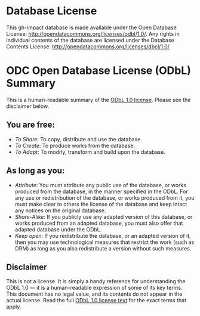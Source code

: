 # Database License

This gh-impact database is made available under the Open Database License: http://opendatacommons.org/licenses/odbl/1.0/. Any rights in individual contents of the database are licensed under the Database Contents License: http://opendatacommons.org/licenses/dbcl/1.0/

# ODC Open Database License (ODbL) Summary

This is a human-readable summary of the [ODbL 1.0 license](http://www.opendatacommons.org/licenses/odbl/1.0/). Please see the disclaimer below.

## You are free:

- *To Share*: To copy, distribute and use the database.
- *To Create*: To produce works from the database.
- *To Adapt*: To modify, transform and build upon the database.

## As long as you:

- *Attribute*: You must attribute any public use of the database, or works produced from the database, in the manner specified in the ODbL. For any use or redistribution of the database, or works produced from it, you must make clear to others the license of the database and keep intact any notices on the original database.
- *Share-Alike*: If you publicly use any adapted version of this database, or works produced from an adapted database, you must also offer that adapted database under the ODbL.
- *Keep open*: If you redistribute the database, or an adapted version of it, then you may use technological measures that restrict the work (such as DRM) as long as you also redistribute a version without such measures.

## Disclaimer

This is not a license. It is simply a handy reference for understanding the ODbL 1.0 — it is a human-readable expression of some of its key terms. This document has no legal value, and its contents do not appear in the actual license. Read the full [ODbL 1.0 license text](http://www.opendatacommons.org/licenses/odbl/1.0/) for the exact terms that apply.
